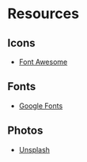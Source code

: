 # Resources

## Icons
+ [Font Awesome](https://fortawesome.github.io/Font-Awesome/)

## Fonts
+ [Google Fonts](https://www.google.com/fonts)

## Photos
+ [Unsplash](https://unsplash.com/)